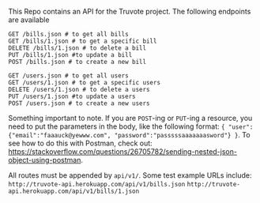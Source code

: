This Repo contains an API for the Truvote project.  The following endpoints are available

```
GET /bills.json # to get all bills
GET /bills/1.json # to get a specific bill
DELETE /bills/1.json # to delete a bill
PUT /bills/1.json #to update a bill
POST /bills.json # to create a new bill

GET /users.json # to get all users
GET /users/1.json # to get a specific users
DELETE /users/1.json # to delete a users
PUT /users/1.json #to update a users
POST /users.json # to create a new users
```

Something important to note.  If you are `POST`-ing or `PUT`-ing a resource, you need to put the parameters in the body, like the following format: `{ "user": {"email":"faaauck@yewww.com", "password":"passsssaaaaaaasword"} }`.  To see how to do this with Postman, check out: https://stackoverflow.com/questions/26705782/sending-nested-json-object-using-postman.

All routes must be appended by `api/v1/`.  Some test example URLs include:
`http://truvote-api.herokuapp.com/api/v1/bills.json`
`http://truvote-api.herokuapp.com/api/v1/bills/1.json`